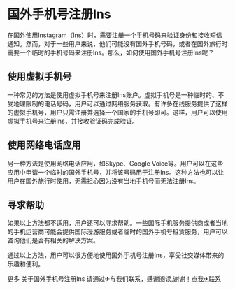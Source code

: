 # 国外手机号注册Ins

在国外使用Instagram（Ins）时，需要注册一个手机号码来验证身份和接收短信通知。然而，对于一些用户来说，他们可能没有国外手机号码，或者在国外旅行时需要一个临时的手机号码来注册Ins。那么，如何使用国外手机号注册Ins呢？

## 使用虚拟手机号

一种常见的方法是使用虚拟手机号来注册Ins账户。虚拟手机号是一种临时的、不受地理限制的电话号码，用户可以通过网络服务获取。有许多在线服务提供了这样的虚拟手机号，用户只需注册并选择一个国家的手机号即可。这样，用户可以使用虚拟手机号来注册Ins，并接收验证码完成验证。

## 使用网络电话应用

另一种方法是使用网络电话应用，如Skype、Google Voice等。用户可以在这些应用中申请一个临时的国外手机号，并将该号码用于注册Ins。这种方法也可以让用户在国外旅行时使用，无需担心因为没有当地手机号而无法注册Ins。

## 寻求帮助

如果以上方法都不适用，用户还可以寻求帮助。一些国际手机服务提供商或者当地的手机运营商可能会提供国际漫游服务或者临时的国外手机号租赁服务，用户可以咨询他们是否有相关的解决方案。

通过以上方法，用户可以很方便地使用国外手机号注册Ins，享受社交媒体带来的乐趣和便利。

更多 关于国外手机号注册Ins 请通过✈与我们联系，感谢阅读,谢谢！[点我✈联系](https://ss.k02.cc)